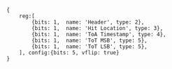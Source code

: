 <pre>
    <code class="wavedrom">
    {
        reg:[
            {bits: 1,  name: 'Header', type: 2},
            {bits: 1,  name: 'Hit Location', type: 3},
            {bits: 1,  name: 'ToA Timestamp', type: 4},
            {bits: 1,  name: 'ToT MSB', type: 5},
            {bits: 1,  name: 'ToT LSB', type: 5},
        ], config:{bits: 5, vflip: true}
    }
    </code>
</pre>
